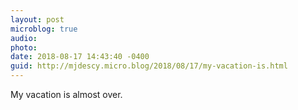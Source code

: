 ```yaml
---
layout: post
microblog: true
audio: 
photo: 
date: 2018-08-17 14:43:40 -0400
guid: http://mjdescy.micro.blog/2018/08/17/my-vacation-is.html
---
```

My vacation is almost over. 
